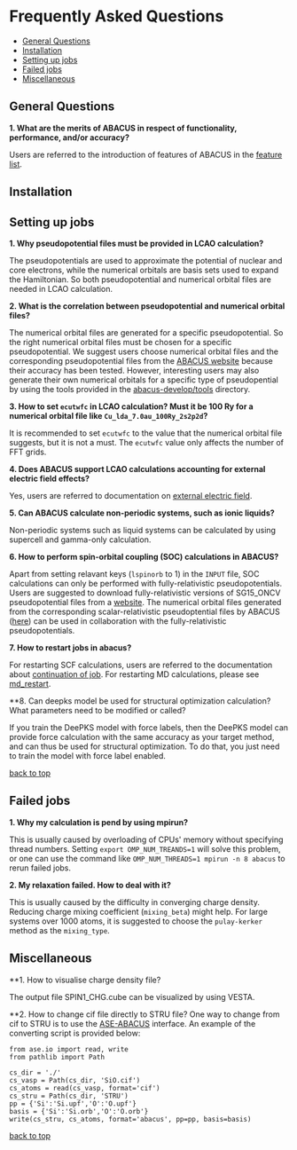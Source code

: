 # Frequently Asked Questions

 - [General Questions](#general-questions)
 - [Installation](#installation)
 - [Setting up jobs](#setting-up-jobs)
 - [Failed jobs](#failed-jobs)
 - [Miscellaneous](#miscellaneous)


## General Questions

**1. What are the merits of ABACUS in respect of functionality, performance, and/or accuracy?**

Users are referred to the introduction of features of ABACUS in the [feature list](http://abacus.ustc.edu.cn/features/list.htm).

## Installation


## Setting up jobs

**1. Why pseudopotential files must be provided in LCAO calculation?**

The pseudopotentials are used to approximate the potential of nuclear and core electrons, while the numerical orbitals are basis sets used to expand the Hamiltonian. So both pseudopotential and numerical orbital files are needed in LCAO calculation.

**2. What is the correlation between pseudopotential and numerical orbital files?**

The numerical orbital files are generated for a specific pseudopotential. So the right numerical orbital files must be chosen for a specific pseudopotential. We suggest users choose numerical orbital files and the corresponding pseudopotential files from the [ABACUS website](http://abacus.ustc.edu.cn/pseudo/list.htm) because their accuracy has been tested. However, interesting users may also generate their own numerical orbitals for a specific type of pseudopential by using the tools provided in  the [abacus-develop/tools](https://github.com/deepmodeling/abacus-develop/tree/develop/tools) directory.


**3. How to set `ecutwfc` in LCAO calculation? Must it be 100 Ry for a numerical orbital file like `Cu_lda_7.0au_100Ry_2s2p2d`?**

It is recommended to set `ecutwfc` to the value that the numerical orbital file suggests, but it is not a must. The `ecutwfc` value only affects the number of FFT grids.

**4. Does ABACUS support LCAO calculations accounting for external electric field effects?**

Yes, users are referred to documentation on [external electric field](../advanced/scf/advanced.md#external-electric-field).


**5. Can ABACUS calculate non-periodic systems, such as ionic liquids?**

Non-periodic systems such as liquid systems can be calculated by using supercell and gamma-only calculation.

**6. How to perform spin-orbital coupling (SOC) calculations in ABACUS?**

Apart from setting relavant keys (`lspinorb` to 1) in the `INPUT` file, SOC calculations can only be performed with fully-relativistic pseudopotentials. Users are suggested to download fully-relativistic versions of SG15_ONCV pseudopotential files from a [website](http://quantum-simulation.org/potentials/sg15_oncv/upf/). The numerical orbital files generated from the corresponding scalar-relativistic pseudoptential files by ABACUS ([here](http://abacus.ustc.edu.cn/pseudo/list.htm)) can be used in collaboration with the fully-relativistic pseudopotentials.


**7. How to restart jobs in abacus?**

For restarting SCF calculations, users are referred to the documentation about [continuation of job](../advanced/scf/spin.md#for-the-continuation-job). For restarting MD calculations, please see [md_restart](../advanced/input_files/input-main.md#md_restart).

**8. Can deepks model be used for structural optimization calculation? What parameters need to be modified or called?

If you train the DeePKS model with force labels, then the DeePKS model can provide force calculation with the same accuracy as your target method, and can thus be used for structural optimization. To do that, you just need to train the model with force label enabled.


[back to top](#frequently-asked-questions)

## Failed jobs

**1. Why my calculation is pend by using mpirun?**

This is usually caused by overloading of CPUs' memory without specifying thread numbers. Setting `export OMP_NUM_TREANDS=1` will solve this problem, or one can use the command like `OMP_NUM_THREADS=1 mpirun -n 8 abacus` to rerun failed jobs.


**2. My relaxation failed. How to deal with it?**

This is usually caused by the difficulty in converging charge density. Reducing charge mixing coefficient (`mixing_beta`) might help. For large systems over 1000 atoms, it is suggested to choose the `pulay-kerker` method as the `mixing_type`.




## Miscellaneous

**1. How to visualise charge density file?

The output file SPIN1_CHG.cube can be visualized by using VESTA.

**2. How to change cif file directly to STRU file?
One way to change from cif to STRU is to use the [ASE-ABACUS](https://gitlab.com/1041176461/ase-abacus) interface. An example of the converting script is provided below:
```
from ase.io import read, write
from pathlib import Path

cs_dir = './'
cs_vasp = Path(cs_dir, 'SiO.cif')
cs_atoms = read(cs_vasp, format='cif')
cs_stru = Path(cs_dir, 'STRU')
pp = {'Si':'Si.upf','O':'O.upf'}
basis = {'Si':'Si.orb','O':'O.orb'}
write(cs_stru, cs_atoms, format='abacus', pp=pp, basis=basis)
```



[back to top](#frequently-asked-questions)
